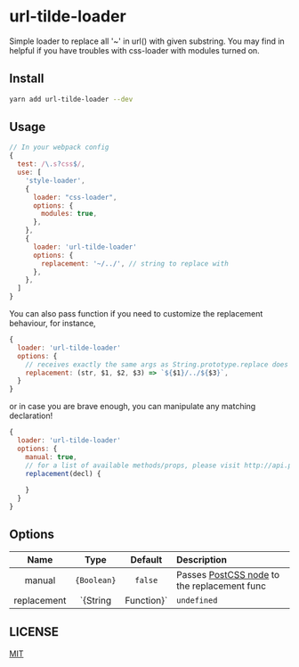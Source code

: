 # url-tilde-loader

Simple loader to replace all '~' in url() with given substring.
You may find in helpful if you have troubles with css-loader with modules turned on.

## Install

```sh
yarn add url-tilde-loader --dev
```

## Usage

```js
// In your webpack config
{
  test: /\.s?css$/,
  use: [
    'style-loader',
    {
      loader: "css-loader",
      options: {
        modules: true,
      },
    },
    {
      loader: 'url-tilde-loader'
      options: {
        replacement: '~/../', // string to replace with
      },
    },
  ]
}
```

You can also pass function if you need to customize the replacement behaviour, for instance,
```js
{
  loader: 'url-tilde-loader'
  options: {
    // receives exactly the same args as String.prototype.replace does
    replacement: (str, $1, $2, $3) => `${$1}/../${$3}`,
  }
}
```

or in case you are brave enough, you can manipulate any matching declaration!

```js
{
  loader: 'url-tilde-loader'
  options: {
    manual: true,
    // for a list of available methods/props, please visit http://api.postcss.org/Declaration.html
    replacement(decl) {
      
    }
  }
}
```

## Options

|Name|Type|Default|Description|
|:--:|:--:|:-----:|:----------|
|manual|`{Boolean}`|`false`|Passes [PostCSS node](http://api.postcss.org/Declaration.html) to the replacement func|
|replacement|`{String|Function}`|`undefined`|Replacement|

## LICENSE

[MIT](https://github.com/P0lip/url-tilde-loader/blob/master/LICENSE)
